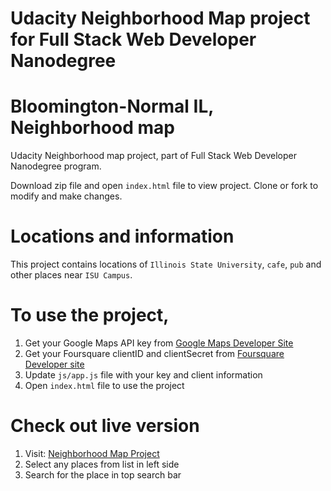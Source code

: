# Udacity Neighborhood Map project for Full Stack Web Developer Nanodegree

# Bloomington-Normal IL, Neighborhood map

Udacity Neighborhood map project, part of Full Stack Web Developer Nanodegree program.

Download zip file and open `index.html` file to view project. Clone or fork to modify and make changes.

# Locations and information

This project contains locations of `Illinois State University`, `cafe`, `pub` and other places near `ISU Campus`.

# To use the project,

1) Get your Google Maps API key from [Google Maps Developer Site](https://developers.google.com/maps/documentation/javascript/tutorial)
2) Get your Foursquare clientID and clientSecret from [Foursquare Developer site](https://developer.foursquare.com/overview/auth)
3) Update `js/app.js` file with your key and client information
4) Open `index.html` file to use the project


# Check out live version

1. Visit: [Neighborhood Map Project](https://viralj.github.io/neighborhoodmap/) 
2. Select any places from list in left side 
3. Search for the place in top search bar
